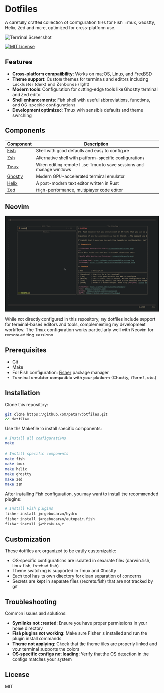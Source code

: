 # Dotfiles

A carefully crafted collection of configuration files for Fish, Tmux, Ghostty, Helix, Zed and more, optimized for cross-platform use.

![Terminal Screenshot](/screenshots/fullscreen.png)

[![MIT License](https://img.shields.io/badge/license-MIT-blue.svg)](LICENSE)

## Features

- **Cross-platform compatibility**: Works on macOS, Linux, and FreeBSD
- **Theme support**: Custom themes for terminals and editors including Lackluster (dark) and Zenbones (light)
- **Modern tools**: Configuration for cutting-edge tools like Ghostty terminal and Zed editor
- **Shell enhancements**: Fish shell with useful abbreviations, functions, and OS-specific configurations
- **Development optimized**: Tmux with sensible defaults and theme switching

## Components

| Component                                       | Description                                                        |
| ----------------------------------------------- | ------------------------------------------------------------------ |
| [Fish](https://fishshell.com/)                  | Shell with good defaults and easy to configure                     |
| [Zsh](https://www.zsh.org/)                     | Alternative shell with platform-specific configurations            |
| [Tmux](https://github.com/tmux/tmux)            | When editing remote I use Tmux to save sessions and manage windows |
| [Ghostty](https://github.com/mitchellh/ghostty) | Modern GPU-accelerated terminal emulator                           |
| [Helix](https://helix-editor.com/)              | A post-modern text editor written in Rust                          |
| [Zed](https://zed.dev/)                         | High-performance, multiplayer code editor                          |

## Neovim

![Neovim with Telescope](/screenshots/neovim.png)

While not directly configured in this repository, my dotfiles include support for terminal-based editors and tools, complementing my development workflow. The Tmux configuration works particularly well with Neovim for remote editing sessions.

## Prerequisites

- Git
- Make
- For Fish configuration: [Fisher](https://github.com/jorgebucaran/fisher) package manager
- Terminal emulator compatible with your platform (Ghostty, iTerm2, etc.)

## Installation

Clone this repository:

```bash
git clone https://github.com/petar/dotfiles.git
cd dotfiles
```

Use the Makefile to install specific components:

```bash
# Install all configurations
make

# Install specific components
make fish
make tmux
make helix
make ghostty
make zed
make zsh
```

After installing Fish configuration, you may want to install the recommended plugins:

```bash
# Install Fish plugins
fisher install jorgebucaran/hydro
fisher install jorgebucaran/autopair.fish
fisher install jethrokuan/z
```

## Customization

These dotfiles are organized to be easily customizable:

- OS-specific configurations are isolated in separate files (darwin.fish, linux.fish, freebsd.fish)
- Theme switching is supported in Tmux and Ghostty
- Each tool has its own directory for clean separation of concerns
- Secrets are kept in separate files (secrets.fish) that are not tracked by git

## Troubleshooting

Common issues and solutions:

- **Symlinks not created**: Ensure you have proper permissions in your home directory
- **Fish plugins not working**: Make sure Fisher is installed and run the plugin install commands
- **Theme not applying**: Check that the theme files are properly linked and your terminal supports the colors
- **OS-specific configs not loading**: Verify that the OS detection in the configs matches your system

## License

MIT

